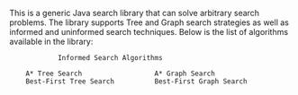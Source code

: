 This is a generic Java search library that can solve arbitrary search problems. The library supports Tree and Graph search strategies as well as informed and uninformed search techniques. Below is the list of algorithms available in the library:

                Informed Search Algorithms

        A* Tree Search                  A* Graph Search
        Best-First Tree Search          Best-First Graph Search

